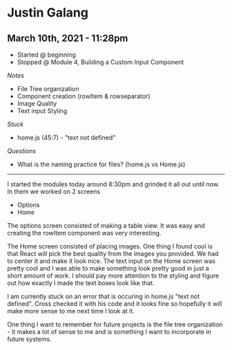 # Justin Galang
## March 10th, 2021 - 11:28pm

* Started @ beginning 
* Stopped @ Module 4, Building a Custom Input Component


_Notes_
- File Tree organization
- Component creation (rowItem & rowseparator)
- Image Quality
- Text input Styling

_Stuck_
- home.js (45:7) - "text not defined"

_Questions_
- What is the naming practice for files? (home.js vs Home.js)

---


I started the modules today around 8:30pm and grinded it all out until now. In them we worked on 2 screens
- Options
- Home

The options screen consisted of making a table view. It was easy and creating the rowItem component was very interesting. 

The Home screen consisted of placing images. One thing I found cool is that React will pick the best quality from the images you provided. We had to center it and make it look nice. The text input on the Home screen was pretty cool and I was able to make something look pretty good in just a short amount of work. I should pay more attention to the styling and figure out how exactly I made the text boxes look like that. 

I am currently stuck on an error that is occuring in home.js "text not defined". Cross checked it with his code  and it looks fine so hopefully it will make more sense to me next time I look at it.

One thing I want to remember for future projects is the file tree organization - it makes a lot of sense to me and is something I want to incorporate in future systems. 

